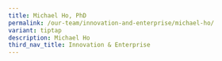 ```yaml
---
title: Michael Ho, PhD
permalink: /our-team/innovation-and-enterprise/michael-ho/
variant: tiptap
description: Michael Ho
third_nav_title: Innovation & Enterprise
---
```


